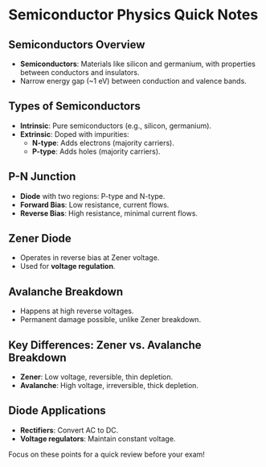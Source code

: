 
# Semiconductor Physics Quick Notes

## Semiconductors Overview
- **Semiconductors**: Materials like silicon and germanium, with properties between conductors and insulators.
- Narrow energy gap (~1 eV) between conduction and valence bands.

## Types of Semiconductors
- **Intrinsic**: Pure semiconductors (e.g., silicon, germanium).
- **Extrinsic**: Doped with impurities:
  - **N-type**: Adds electrons (majority carriers).
  - **P-type**: Adds holes (majority carriers).

## P-N Junction
- **Diode** with two regions: P-type and N-type.
- **Forward Bias**: Low resistance, current flows.
- **Reverse Bias**: High resistance, minimal current flows.

## Zener Diode
- Operates in reverse bias at Zener voltage.
- Used for **voltage regulation**.

## Avalanche Breakdown
- Happens at high reverse voltages.
- Permanent damage possible, unlike Zener breakdown.

## Key Differences: Zener vs. Avalanche Breakdown
- **Zener**: Low voltage, reversible, thin depletion.
- **Avalanche**: High voltage, irreversible, thick depletion.

## Diode Applications
- **Rectifiers**: Convert AC to DC.
- **Voltage regulators**: Maintain constant voltage.

Focus on these points for a quick review before your exam!
